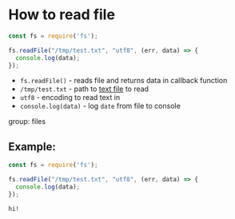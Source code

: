 # How to read file

```js
const fs = require('fs');

fs.readFile("/tmp/test.txt", "utf8", (err, data) => {
  console.log(data);
});
```

- `fs.readFile()` - reads file and returns data in callback function
- `/tmp/test.txt` - path to [text file](https://onelinerhub.com/nodejs/how-to-read-write-file) to read
- `utf8` - encoding to read text in
- `console.log(data)` - log `date` from file to console

group: files

## Example: 
```js
const fs = require('fs');

fs.readFile("/tmp/test.txt", "utf8", (err, data) => {
  console.log(data);
});
```
```
hi!

```

